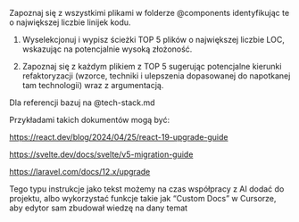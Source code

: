 Zapoznaj się z wszystkimi plikami w folderze @components identyfikując te o największej liczbie linijek kodu.

1. Wyselekcjonuj i wypisz ścieżki TOP 5 plików o największej liczbie LOC, wskazując na potencjalnie wysoką złożoność.

2. Zapoznaj się z każdym plikiem z TOP 5 sugerując potencjalne kierunki refaktoryzacji (wzorce, techniki i ulepszenia dopasowanej do napotkanej tam technologii) wraz z argumentacją.

Dla referencji bazuj na @tech-stack.md

Przykładami takich dokumentów mogą być:

https://react.dev/blog/2024/04/25/react-19-upgrade-guide

https://svelte.dev/docs/svelte/v5-migration-guide

https://laravel.com/docs/12.x/upgrade

Tego typu instrukcje jako tekst możemy na czas współpracy z AI dodać do projektu, albo wykorzystać funkcje takie jak “Custom Docs” w Cursorze, aby edytor sam zbudował wiedzę na dany temat

